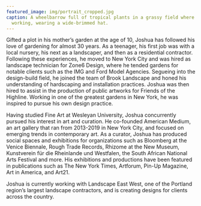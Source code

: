 ```yaml
---
featured_image: img/portrait_cropped.jpg
caption: A wheelbarrow full of tropical plants in a grassy field where Josh is
  working, wearing a wide-brimmed hat.
---
```

Gifted a plot in his mother’s garden at the age of 10, Joshua has followed his love of gardening for almost 30 years. As a teenager, his first job was with a local nursery, his next as a landscaper, and then as a residential contractor. Following these experiences, he moved to New York City and was hired as landscape technician for Zone6 Design, where he tended gardens for notable clients such as the IMG and Ford Model Agencies. Segueing into the design-build field, he joined the team of Brook Landscape and honed his understanding of hardscaping and installation practices. Joshua was then hired to assist in the production of public artworks for Friends of the Highline. Working in one of the greatest gardens in New York, he was inspired to pursue his own design practice.

Having studied Fine Art at Wesleyan University, Joshua concurrently pursued his interest in art and curation. He co-founded American Medium, an art gallery that ran from 2013-2019 in New York City, and focused on emerging trends in contemporary art. As a curator, Joshua has produced social spaces and exhibitions for organizations such as Bloomberg at the Venice Biennale, Rough Trade Records, Rhizome at the New Museum, Kunstverein für die Rheinlande und Westfalen, the South African National Arts Festival and more. His exhibitions and productions have been featured in publications such as The New York Times, Artforum, Pin-Up Magazine, Art in America, and Art21.

Joshua is currently working with Landscape East West, one of the Portland region’s largest landscape contractors, and is creating designs for clients across the country.